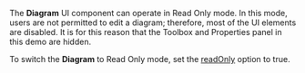 The **Diagram** UI component can operate in Read Only mode. In this mode, users are not permitted to edit a diagram; therefore, most of the UI elements are disabled. It is for this reason that the Toolbox and Properties panel in this demo are hidden.

To switch the **Diagram** to Read Only mode, set the [readOnly](/Documentation/ApiReference/UI_Widgets/dxDiagram/Configuration/#readOnly) option to true.